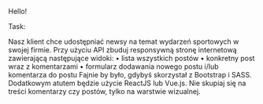 Hello! 

Task:

Nasz klient chce udostępniać newsy na temat wydarzeń sportowych w swojej firmie.
Przy użyciu API zbuduj responsywną stronę internetową zawierającą następujące widoki:
    • lista wszystkich postów
    • konkretny post wraz z komentarzami
    • formularz dodawania nowego postu i/lub komentarza do postu
Fajnie by było, gdybyś skorzystał z Bootstrap i SASS. Dodatkowym atutem będzie użycie ReactJS lub Vue.js. Nie skupiaj się na treści komentarzy czy postów, tylko na warstwie wizualnej.